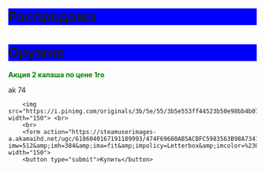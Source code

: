 # Распродажа
<html>

<head>
  <title>Untitled</title>
  <style type="text/css">
  strong{color:green}
  h1{background-color:blue}
  </style>
</head>
          <h1>Оружие </h1>
<body>
    <strong>Акция 2 калаша по цене 1го</strong>
        <p>ak 74</p>

        <img src="https://i.pinimg.com/originals/3b/5e/55/3b5e553ff44523b50e98bb4b07fc07b2.jpg" width="150"> <br>
        <br>
        <form action="https://steamuserimages-a.akamaihd.net/ugc/6186040167191189993/474F69680AB5ACBFC5983563B98A73410DE14740/?imw=512&amp;imh=384&amp;ima=fit&amp;impolicy=Letterbox&amp;imcolor=%23000000&amp;letterbox=true" width="150">
        <button type="submit">Купить</button>
